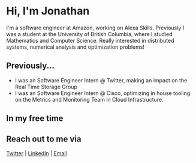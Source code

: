 # Hi, I'm Jonathan

I'm a software engineer at Amazon, working on Alexa Skills. Previously I was a student at the University of British Columbia, where I studied Mathematics and Computer Science. Really interested in distributed systems, numerical analysis and optimization problems!

## Previously...

- I was an Software Engineer Intern @ Twitter, making an impact on the Real Time Storage Group 
- I was an Software Engineer Intern @ Cisco, optimizing in house tooling on the Metrics and Monitoring Team in Cloud Infrastructure.

## In my free time



## Reach out to me via

[Twitter](https://twitter.com/johnnymedhanie) | [LinkedIn](https://linkedin.com/in/jonathanmedhanie) | [Email](johnnymedhanie@gmail.com)

<!--
**kristenkwong/kristenkwong** is a ✨ _special_ ✨ repository because its `README.md` (this file) appears on your GitHub profile.

